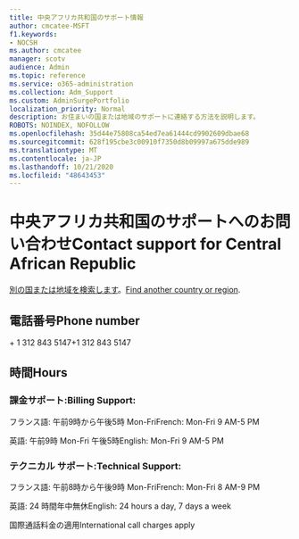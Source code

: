 ```yaml
---
title: 中央アフリカ共和国のサポート情報
author: cmcatee-MSFT
f1.keywords:
- NOCSH
ms.author: cmcatee
manager: scotv
audience: Admin
ms.topic: reference
ms.service: o365-administration
ms.collection: Adm_Support
ms.custom: AdminSurgePortfolio
localization_priority: Normal
description: お住まいの国または地域のサポートに連絡する方法を説明します。
ROBOTS: NOINDEX, NOFOLLOW
ms.openlocfilehash: 35d44e75808ca54ed7ea61444cd9902609dbae68
ms.sourcegitcommit: 628f195cbe3c00910f7350d8b09997a675dde989
ms.translationtype: MT
ms.contentlocale: ja-JP
ms.lasthandoff: 10/21/2020
ms.locfileid: "48643453"
---
```

# <a name="contact-support-for-central-african-republic"></a><span data-ttu-id="c8f42-103">中央アフリカ共和国のサポートへのお問い合わせ</span><span class="sxs-lookup"><span data-stu-id="c8f42-103">Contact support for Central African Republic</span></span>

<span data-ttu-id="c8f42-104">[別の国または地域を検索します](../contact-support-for-business-products.md)。</span><span class="sxs-lookup"><span data-stu-id="c8f42-104">[Find another country or region](../contact-support-for-business-products.md).</span></span>

## <a name="phone-number"></a><span data-ttu-id="c8f42-105">電話番号</span><span class="sxs-lookup"><span data-stu-id="c8f42-105">Phone number</span></span>
<span data-ttu-id="c8f42-106">+ 1 312 843 5147</span><span class="sxs-lookup"><span data-stu-id="c8f42-106">+1 312 843 5147</span></span>

## <a name="hours"></a><span data-ttu-id="c8f42-107">時間</span><span class="sxs-lookup"><span data-stu-id="c8f42-107">Hours</span></span>
### <a name="billing-support"></a><span data-ttu-id="c8f42-108">課金サポート:</span><span class="sxs-lookup"><span data-stu-id="c8f42-108">Billing Support:</span></span>

<span data-ttu-id="c8f42-109">フランス語: 午前9時から午後5時 Mon-Fri</span><span class="sxs-lookup"><span data-stu-id="c8f42-109">French: Mon-Fri 9 AM-5 PM</span></span>

<span data-ttu-id="c8f42-110">英語: 午前9時 Mon-Fri 午後5時</span><span class="sxs-lookup"><span data-stu-id="c8f42-110">English: Mon-Fri 9 AM-5 PM</span></span>

### <a name="technical-support"></a><span data-ttu-id="c8f42-111">テクニカル サポート:</span><span class="sxs-lookup"><span data-stu-id="c8f42-111">Technical Support:</span></span>

<span data-ttu-id="c8f42-112">フランス語: 午前8時から午後9時 Mon-Fri</span><span class="sxs-lookup"><span data-stu-id="c8f42-112">French: Mon-Fri 8 AM-9 PM</span></span>

<span data-ttu-id="c8f42-113">英語: 24 時間年中無休</span><span class="sxs-lookup"><span data-stu-id="c8f42-113">English: 24 hours a day, 7 days a week</span></span>

<span data-ttu-id="c8f42-114">国際通話料金の適用</span><span class="sxs-lookup"><span data-stu-id="c8f42-114">International call charges apply</span></span>
